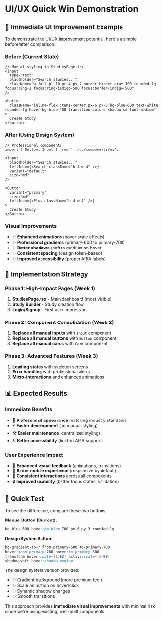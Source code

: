 # UI/UX Quick Win Demonstration

## 🎯 Immediate UI Improvement Example

To demonstrate the UI/UX improvement potential, here's a simple before/after comparison:

### Before (Current State)
```tsx
// Manual styling in StudiesPage.tsx
<input
  type="text"
  placeholder="Search studies..."
  className="w-full pl-10 pr-4 py-2 border border-gray-300 rounded-lg focus:ring-2 focus:ring-indigo-500 focus:border-indigo-500"
/>

<button 
  className="inline-flex items-center px-6 py-3 bg-blue-600 text-white rounded-lg hover:bg-blue-700 transition-colors shadow-sm font-medium"
>
  Create Study
</button>
```

### After (Using Design System)
```tsx
// Professional components
import { Button, Input } from '../../components/ui';

<Input
  placeholder="Search studies..."
  leftIcon={<Search className="h-4 w-4" />}
  variant="default"
  size="md"
/>

<Button
  variant="primary"
  size="md"
  leftIcon={<Plus className="h-4 w-4" />}
>
  Create Study
</Button>
```

### Visual Improvements
- ✨ **Enhanced animations** (hover scale effects)
- ✨ **Professional gradients** (primary-600 to primary-700)
- ✨ **Better shadows** (soft to medium on hover)
- ✨ **Consistent spacing** (design token-based)
- ✨ **Improved accessibility** (proper ARIA labels)

## 🎯 Implementation Strategy

### Phase 1: High-Impact Pages (Week 1)
1. **StudiesPage.tsx** - Main dashboard (most visible)
2. **Study Builder** - Study creation flow
3. **Login/Signup** - First user impression

### Phase 2: Component Consolidation (Week 2)
1. **Replace all manual inputs** with `Input` component
2. **Replace all manual buttons** with `Button` component
3. **Replace all manual cards** with `Card` component

### Phase 3: Advanced Features (Week 3)
1. **Loading states** with skeleton screens
2. **Error handling** with professional alerts
3. **Micro-interactions** and enhanced animations

## 📊 Expected Results

### Immediate Benefits
- 🎨 **Professional appearance** matching industry standards
- ⚡ **Faster development** (no manual styling)
- 🛠️ **Easier maintenance** (centralized styling)
- ♿ **Better accessibility** (built-in ARIA support)

### User Experience Impact
- 💫 **Enhanced visual feedback** (animations, transitions)
- 📱 **Better mobile experience** (responsive by default)
- 🎯 **Consistent interactions** across all components
- 🔒 **Improved usability** (better focus states, validation)

## 🧪 Quick Test

To see the difference, compare these two buttons:

**Manual Button (Current):**
```css
bg-blue-600 hover:bg-blue-700 px-6 py-3 rounded-lg
```

**Design System Button:**
```css
bg-gradient-to-r from-primary-600 to-primary-700 
hover:from-primary-700 hover:to-primary-800 
transform hover:scale-[1.02] active:scale-[0.98]
shadow-soft hover:shadow-medium
```

The design system version provides:
- ✨ Gradient background (more premium feel)
- ✨ Scale animation on hover/click
- ✨ Dynamic shadow changes
- ✨ Smooth transitions

This approach provides **immediate visual improvements** with minimal risk since we're using existing, well-built components.

